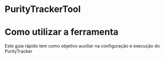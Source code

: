 # PurityTrackerTool
# Como utilizar a ferramenta

Este guia rápido tem como objetivo auxiliar na configuração e execução do PurityTracker
